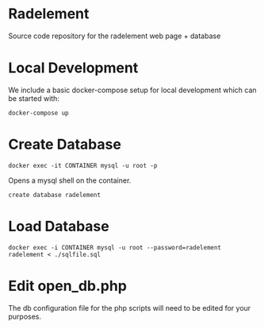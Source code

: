 Radelement
==========
Source code repository for the radelement web page + database

Local Development
=================
We include a basic docker-compose setup for local development which can be started with:

`docker-compose up`

Create Database
===============
`docker exec -it CONTAINER mysql -u root -p`

Opens a mysql shell on the container.

`create database radelement`

Load Database
=============
`docker exec -i CONTAINER mysql -u root --password=radelement radelement < ./sqlfile.sql`

Edit open_db.php
================
The db configuration file for the php scripts will need to be edited for your purposes.
